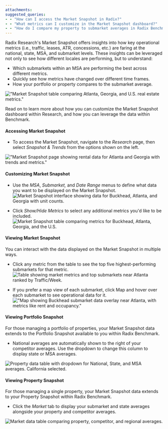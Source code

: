 ```yaml
---
attachments: 
suggested_queries:
- - "How can I access the Market Snapshot in Radix?"
- - "What metrics can I customize in the Market Snapshot dashboard?"
- - "How do I compare my property to submarket averages in Radix Benchmark?"
---
```

Radix Research's Market Snapshot offers insights into how key operational metrics (i.e., traffic, leases, ATR, concessions, etc.) are faring at the national, state, MSA, and submarket levels. These insights can be leveraged not only to see how different locales are performing, but to understand:

* Which submarkets within an MSA are performing the best across different metrics.
* Quickly see how metrics have changed over different time frames.
* How your portfolio or property compares to the submarket average.

!["Market Snapshot table comparing Atlanta, Georgia, and U.S. real estate metrics."](attachments/16556613402509.png)

Read on to learn more about how you can customize the Market Snapshot dashboard within Research, and how you can leverage the data within Benchmark.

#### Accessing Market Snapshot

* To access the Market Snapshot, navigate to the *Research* page, then select *Snapshot & Trends* from the options shown on the left.

!["Market Snapshot page showing rental data for Atlanta and Georgia with trends and metrics."](attachments/33466815836045.png)

#### Customizing Market Snapshot

* Use the *MSA*, *Submarket,* and *Date Range* menus to define what data you want to be displayed on the Market Snapshot. ![Market Snapshot interface showing data for Buckhead, Atlanta, and Georgia with unit counts.](attachments/16556908559117.png)

* Click *Show/Hide Metrics* to select any additional metrics you'd like to be included. ![Market Snapshot table comparing metrics for Buckhead, Atlanta, Georgia, and the U.S.](attachments/16556908560397.png)

#### Viewing Market Snapshot

You can interact with the data displayed on the Market Snapshot in multiple ways.

* Click any metric from the table to see the top five highest-performing submarkets for that metric. ![Table showing market metrics and top submarkets near Atlanta ranked by Traffic/Week.](attachments/16557221879565.png)

* If you prefer a map view of each submarket, click Map and hover over each submarket to see operational data for it. !["Map showing Buckhead submarket data overlay near Atlanta, with metrics like rent and occupancy."](attachments/16557221883533.png)

#### Viewing Portfolio Snapshot

For those managing a portfolio of properties, your Market Snapshot data extends to the Portfolio Snapshot available to you within Radix Benchmark.

* National averages are automatically shown to the right of your competitor averages. Use the dropdown to change this column to display state or MSA averages.

![Property data table with dropdown for National, State, and MSA averages. California selected.](attachments/16557826318477.png)

#### Viewing Property Snapshot

For those managing a single property, your Market Snapshot data extends to your Property Snapshot within Radix Benchmark.

* Click the *Market* tab to display your submarket and state averages alongside your property and competitor averages.

![Market data table comparing property, competitor, and regional averages.](attachments/16557826323981.png)